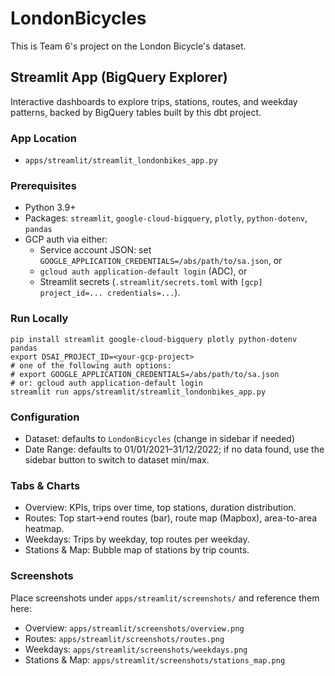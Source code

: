 # LondonBicycles
This is Team 6's project on the London Bicycle's dataset.

## Streamlit App (BigQuery Explorer)
Interactive dashboards to explore trips, stations, routes, and weekday patterns, backed by BigQuery tables built by this dbt project.

### App Location
- `apps/streamlit/streamlit_londonbikes_app.py`

### Prerequisites
- Python 3.9+
- Packages: `streamlit`, `google-cloud-bigquery`, `plotly`, `python-dotenv`, `pandas`
- GCP auth via either:
  - Service account JSON: set `GOOGLE_APPLICATION_CREDENTIALS=/abs/path/to/sa.json`, or
  - `gcloud auth application-default login` (ADC), or
  - Streamlit secrets (`.streamlit/secrets.toml` with `[gcp] project_id=... credentials=...`).

### Run Locally
```
pip install streamlit google-cloud-bigquery plotly python-dotenv pandas
export DSAI_PROJECT_ID=<your-gcp-project>
# one of the following auth options:
# export GOOGLE_APPLICATION_CREDENTIALS=/abs/path/to/sa.json
# or: gcloud auth application-default login
streamlit run apps/streamlit/streamlit_londonbikes_app.py
```

### Configuration
- Dataset: defaults to `LondonBicycles` (change in sidebar if needed)
- Date Range: defaults to 01/01/2021–31/12/2022; if no data found, use the sidebar button to switch to dataset min/max.

### Tabs & Charts
- Overview: KPIs, trips over time, top stations, duration distribution.
- Routes: Top start→end routes (bar), route map (Mapbox), area-to-area heatmap.
- Weekdays: Trips by weekday, top routes per weekday.
- Stations & Map: Bubble map of stations by trip counts.

### Screenshots
Place screenshots under `apps/streamlit/screenshots/` and reference them here:
- Overview: `apps/streamlit/screenshots/overview.png`
- Routes: `apps/streamlit/screenshots/routes.png`
- Weekdays: `apps/streamlit/screenshots/weekdays.png`
- Stations & Map: `apps/streamlit/screenshots/stations_map.png`
